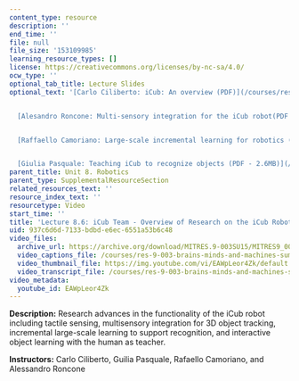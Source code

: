 ```yaml
---
content_type: resource
description: ''
end_time: ''
file: null
file_size: '153109985'
learning_resource_types: []
license: https://creativecommons.org/licenses/by-nc-sa/4.0/
ocw_type: ''
optional_tab_title: Lecture Slides
optional_text: '[Carlo Ciliberto: iCub: An overview (PDF)](/courses/res-9-003-brains-minds-and-machines-summer-course-summer-2015/resources/mitres_9_003sum15_lec8-6-3)


  [Alesandro Roncone: Multi-sensory integration for the iCub robot(PDF - 2.3MB)](/courses/res-9-003-brains-minds-and-machines-summer-course-summer-2015/resources/mitres_9_003sum15_lec8-6-1)


  [Raffaello Camoriano: Large-scale incremental learning for robotics (PDF)](/courses/res-9-003-brains-minds-and-machines-summer-course-summer-2015/resources/mitres_9_003sum15_lec8-6)


  [Giulia Pasquale: Teaching iCub to recognize objects (PDF - 2.6MB)](/courses/res-9-003-brains-minds-and-machines-summer-course-summer-2015/resources/mitres_9_003sum15_lec8-6-2)'
parent_title: Unit 8. Robotics
parent_type: SupplementalResourceSection
related_resources_text: ''
resource_index_text: ''
resourcetype: Video
start_time: ''
title: 'Lecture 8.6: iCub Team - Overview of Research on the iCub Robot'
uid: 937c6d6d-7133-bdbd-e6ec-6551a53b6c48
video_files:
  archive_url: https://archive.org/download/MITRES.9-003SU15/MITRES9_003SU15_Lecture_8-6_300k.mp4
  video_captions_file: /courses/res-9-003-brains-minds-and-machines-summer-course-summer-2015/1c373a9f00ff5fb48b28d61df8b6209a_EAWpLeor4Zk.vtt
  video_thumbnail_file: https://img.youtube.com/vi/EAWpLeor4Zk/default.jpg
  video_transcript_file: /courses/res-9-003-brains-minds-and-machines-summer-course-summer-2015/d96e4f225b02c88f1c7bfca2935bf8f1_EAWpLeor4Zk.pdf
video_metadata:
  youtube_id: EAWpLeor4Zk
---
```


**Description:** Research advances in the functionality of the iCub robot including tactile sensing, multisensory integration for 3D object tracking, incremental large-scale learning to support recognition, and interactive object learning with the human as teacher.

**Instructors:** Carlo Ciliberto, Guilia Pasquale, Rafaello Camoriano, and Alessandro Roncone

